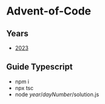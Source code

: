 # Advent-of-Code

## Years

-   [2023](2023)

## Guide Typescript

-   npm i
-   npx tsc
-   node _year_/_dayNumber_/solution.js
